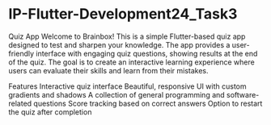 # IP-Flutter-Development24_Task3

Quiz App
Welcome to Brainbox! This is a simple Flutter-based quiz app designed to test and sharpen your knowledge. The app provides a user-friendly interface with engaging quiz questions, showing results at the end of the quiz. The goal is to create an interactive learning experience where users can evaluate their skills and learn from their mistakes.

Features
Interactive quiz interface
Beautiful, responsive UI with custom gradients and shadows
A collection of general programming and software-related questions
Score tracking based on correct answers
Option to restart the quiz after completion
